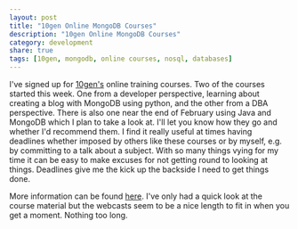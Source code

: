 ```yaml
---
layout: post
title: "10gen Online MongoDB Courses"
description: "10gen Online MongoDB Courses"
category: development
share: true
tags: [10gen, mongodb, online courses, nosql, databases]
---
```


I've signed up for <a href="http://www.10gen.com/">10gen's</a> online training courses. Two of the courses started this week. One from a developer perspective, learning about creating a blog with MongoDB using python, and the other from a DBA perspective. There is also one near the end of February using Java and MongoDB which I plan to take a look at. I'll let you know how they go and whether I'd recommend them. I find it really useful at times having deadlines whether imposed by others like these courses or by myself, e.g. by committing to a talk about a subject. With so many things vying for my time it can be easy to make excuses for not getting round to looking at things. Deadlines give me the kick up the backside I need to get things done.

More information can be found <a href="http://www.10gen.com/press/10gen-announces-new-course-dates-its-popular-online-developer-and-dba-training">here</a>. I've only had a quick look at the course material but the webcasts seem to be a nice length to fit in when you get a moment. Nothing too long.
